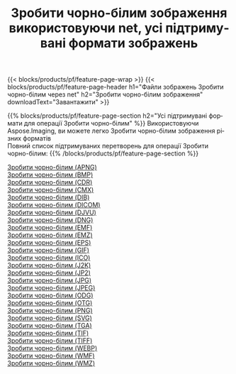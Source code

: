 ﻿---
title: Зробити чорно-бiлим зображення використовуючи net, усі підтримувані формати зображень 
weight: 3920
url: /uk/net/grayscale 
lang: uk
langdirlevel: 2
locales: zh-hans,ja,it,ru,de,es,fr,nl,id,lt,pl,pt,vi,tr,ko,zh-hant,ar,hi,th,sv,cs,uk,he
description: Використовуючи Aspose.Imaging, ви можете легко Зробити чорно-бiлим зображення використовуючи  net
---

{{< blocks/products/pf/feature-page-wrap >}}
{{< blocks/products/pf/feature-page-header h1="Файли зображень Зробити чорно-бiлим через net" h2="Зробити чорно-бiлим зображення" downloadText="Завантажити" >}}


{{% blocks/products/pf/feature-page-section  h2="Усі підтримувані формати для операції Зробити чорно-бiлим" %}}
Використовуючи Aspose.Imaging, ви можете легко Зробити чорно-бiлим зображення різних форматів
<br/>
Повний список підтримуваних перетворень для операції Зробити чорно-бiлим:
{{% /blocks/products/pf/feature-page-section %}}
<div class="container-fluid productfamilypage bg-gray">
    <div class="convertypes bg-gray agp-content section">
        <div class="container">
		<div class="row other-converters">
		    <div class='col-md-2 other-converter remove-lp remove-rp'><a href="/imaging/uk/net/grayscale/apng" >Зробити чорно-бiлим (APNG)</a></div><div class='col-md-2 other-converter remove-lp remove-rp'><a href="/imaging/uk/net/grayscale/bmp" >Зробити чорно-бiлим (BMP)</a></div><div class='col-md-2 other-converter remove-lp remove-rp'><a href="/imaging/uk/net/grayscale/cdr" >Зробити чорно-бiлим (CDR)</a></div><div class='col-md-2 other-converter remove-lp remove-rp'><a href="/imaging/uk/net/grayscale/cmx" >Зробити чорно-бiлим (CMX)</a></div><div class='col-md-2 other-converter remove-lp remove-rp'><a href="/imaging/uk/net/grayscale/dib" >Зробити чорно-бiлим (DIB)</a></div><div class='col-md-2 other-converter remove-lp remove-rp'><a href="/imaging/uk/net/grayscale/dicom" >Зробити чорно-бiлим (DICOM)</a></div><div class='col-md-2 other-converter remove-lp remove-rp'><a href="/imaging/uk/net/grayscale/djvu" >Зробити чорно-бiлим (DJVU)</a></div><div class='col-md-2 other-converter remove-lp remove-rp'><a href="/imaging/uk/net/grayscale/dng" >Зробити чорно-бiлим (DNG)</a></div><div class='col-md-2 other-converter remove-lp remove-rp'><a href="/imaging/uk/net/grayscale/emf" >Зробити чорно-бiлим (EMF)</a></div><div class='col-md-2 other-converter remove-lp remove-rp'><a href="/imaging/uk/net/grayscale/emz" >Зробити чорно-бiлим (EMZ)</a></div><div class='col-md-2 other-converter remove-lp remove-rp'><a href="/imaging/uk/net/grayscale/eps" >Зробити чорно-бiлим (EPS)</a></div><div class='col-md-2 other-converter remove-lp remove-rp'><a href="/imaging/uk/net/grayscale/gif" >Зробити чорно-бiлим (GIF)</a></div><div class='col-md-2 other-converter remove-lp remove-rp'><a href="/imaging/uk/net/grayscale/ico" >Зробити чорно-бiлим (ICO)</a></div><div class='col-md-2 other-converter remove-lp remove-rp'><a href="/imaging/uk/net/grayscale/j2k" >Зробити чорно-бiлим (J2K)</a></div><div class='col-md-2 other-converter remove-lp remove-rp'><a href="/imaging/uk/net/grayscale/jp2" >Зробити чорно-бiлим (JP2)</a></div><div class='col-md-2 other-converter remove-lp remove-rp'><a href="/imaging/uk/net/grayscale/jpg" >Зробити чорно-бiлим (JPG)</a></div><div class='col-md-2 other-converter remove-lp remove-rp'><a href="/imaging/uk/net/grayscale/jpeg" >Зробити чорно-бiлим (JPEG)</a></div><div class='col-md-2 other-converter remove-lp remove-rp'><a href="/imaging/uk/net/grayscale/odg" >Зробити чорно-бiлим (ODG)</a></div><div class='col-md-2 other-converter remove-lp remove-rp'><a href="/imaging/uk/net/grayscale/otg" >Зробити чорно-бiлим (OTG)</a></div><div class='col-md-2 other-converter remove-lp remove-rp'><a href="/imaging/uk/net/grayscale/png" >Зробити чорно-бiлим (PNG)</a></div><div class='col-md-2 other-converter remove-lp remove-rp'><a href="/imaging/uk/net/grayscale/svg" >Зробити чорно-бiлим (SVG)</a></div><div class='col-md-2 other-converter remove-lp remove-rp'><a href="/imaging/uk/net/grayscale/tga" >Зробити чорно-бiлим (TGA)</a></div><div class='col-md-2 other-converter remove-lp remove-rp'><a href="/imaging/uk/net/grayscale/tif" >Зробити чорно-бiлим (TIF)</a></div><div class='col-md-2 other-converter remove-lp remove-rp'><a href="/imaging/uk/net/grayscale/tiff" >Зробити чорно-бiлим (TIFF)</a></div><div class='col-md-2 other-converter remove-lp remove-rp'><a href="/imaging/uk/net/grayscale/webp" >Зробити чорно-бiлим (WEBP)</a></div><div class='col-md-2 other-converter remove-lp remove-rp'><a href="/imaging/uk/net/grayscale/wmf" >Зробити чорно-бiлим (WMF)</a></div><div class='col-md-2 other-converter remove-lp remove-rp'><a href="/imaging/uk/net/grayscale/wmz" >Зробити чорно-бiлим (WMZ)</a></div>
                </div>
        </div>
    </div>
</div>
<br/>
